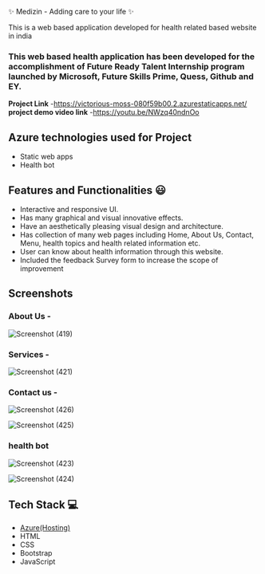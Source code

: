  ✨ Medizin - Adding care to your life ✨

This is a web based application developed for health related based website in india

### This web based health application has been developed for the accomplishment of Future Ready Talent Internship program launched by Microsoft, Future Skills Prime, Quess, Github and EY.


**Project Link** -https://victorious-moss-080f59b00.2.azurestaticapps.net/
**project demo video link** -https://youtu.be/NWzq40ndnOo 

## Azure technologies used for Project

- Static web apps
- Health bot

## Features and Functionalities 😃

- Interactive and responsive UI.
- Has many graphical and visual innovative effects.
- Have an aesthetically pleasing visual design and architecture.
- Has collection of many web pages including Home, About Us, Contact, Menu, health topics and health related information etc.
- User can know about health information through this website.
- Included the feedback Survey form to increase the scope of improvement 

## Screenshots




   

### About Us -

![Screenshot (419)](https://user-images.githubusercontent.com/115563491/207590567-f78d2c27-faf5-4210-9d1e-bc15d14dec75.png)


### Services -

![Screenshot (421)](https://user-images.githubusercontent.com/115563491/207590700-35f38d50-eebd-45d1-8906-2c1e7e205fa3.png)


### Contact us -
![Screenshot (426)](https://user-images.githubusercontent.com/115563491/207591105-3065f2b5-71bd-401f-8587-902e84494fcc.png)

![Screenshot (425)](https://user-images.githubusercontent.com/115563491/207591207-efe320d6-31ea-405f-91b1-25167b56316e.png)


### health bot
![Screenshot (423)](https://user-images.githubusercontent.com/115563491/207591336-3257a22a-2008-44af-9944-6b477f3ea172.png)

![Screenshot (424)](https://user-images.githubusercontent.com/115563491/207591434-733f5c88-f3c0-4724-b73b-05bf5d533590.png)



## Tech Stack 💻

- [Azure(Hosting)](https://azure.microsoft.com/en-in/features/azure-portal/)
- HTML
- CSS
- Bootstrap
- JavaScript
